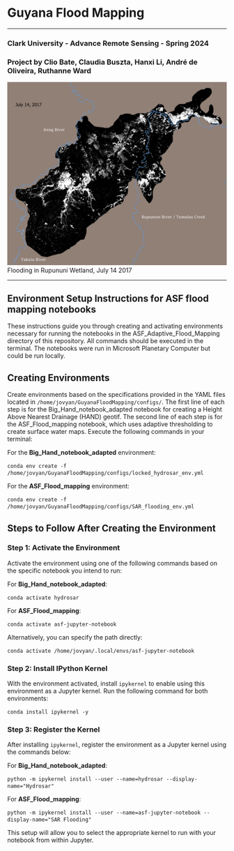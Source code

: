 <h1>Guyana Flood Mapping</h1>
<hr>
<h3>Clark University - Advance Remote Sensing - Spring 2024</h3>
<h3>Project by Clio Bate, Claudia Buszta, Hanxi Li, André de Oliveira, Ruthanne Ward</h3>

![Flooding in Rupununi Wetland](assets/07-14.png "Flooding in Rupununi Wetland, July 14 2017")
Flooding in Rupununi Wetland, July 14 2017
<hr>

## Environment Setup Instructions for ASF flood mapping notebooks

<p>These instructions guide you through creating and activating environments necessary for running the notebooks in the ASF_Adaptive_Flood_Mapping directory of this repository. All commands should be executed in the terminal. The notebooks were run in Microsoft Planetary Computer but could be run locally.</p>

<h2>Creating Environments</h2>

<p>Create environments based on the specifications provided in the YAML files located in <code>/home/jovyan/GuyanaFloodMapping/configs/</code>. The first line of each step is for the Big_Hand_notebook_adapted notebook for creating a Height Above Nearest Drainage (HAND) geotif. The second line of each step is for the ASF_Flood_mapping notebook, which uses adaptive thresholding to create surface water maps. Execute the following commands in your terminal:</p>

<p>For the <strong>Big_Hand_notebook_adapted</strong> environment:</p>
<pre><code>conda env create -f /home/jovyan/GuyanaFloodMapping/configs/locked_hydrosar_env.yml</code></pre>

<p>For the <strong>ASF_Flood_mapping</strong> environment:</p>
<pre><code>conda env create -f /home/jovyan/GuyanaFloodMapping/configs/SAR_flooding_env.yml</code></pre>

<h2>Steps to Follow After Creating the Environment</h2>

<h3>Step 1: Activate the Environment</h3>

<p>Activate the environment using one of the following commands based on the specific notebook you intend to run:</p>

<p>For <strong>Big_Hand_notebook_adapted</strong>:</p>
<pre><code>conda activate hydrosar</code></pre>

<p>For <strong>ASF_Flood_mapping</strong>:</p>
<pre><code>conda activate asf-jupyter-notebook</code></pre>
<p>Alternatively, you can specify the path directly:</p>
<pre><code>conda activate /home/jovyan/.local/envs/asf-jupyter-notebook</code></pre>

<h3>Step 2: Install IPython Kernel</h3>

<p>With the environment activated, install <code>ipykernel</code> to enable using this environment as a Jupyter kernel. Run the following command for both environments:</p>
<pre><code>conda install ipykernel -y</code></pre>

<h3>Step 3: Register the Kernel</h3>

<p>After installing <code>ipykernel</code>, register the environment as a Jupyter kernel using the commands below:</p>

<p>For <strong>Big_Hand_notebook_adapted</strong>:</p>
<pre><code>python -m ipykernel install --user --name=hydrosar --display-name="Hydrosar"</code></pre>

<p>For <strong>ASF_Flood_mapping</strong>:</p>
<pre><code>python -m ipykernel install --user --name=asf-jupyter-notebook --display-name="SAR Flooding"</code></pre>

<p>This setup will allow you to select the appropriate kernel to run with your notebook from within Jupyter.</p>
